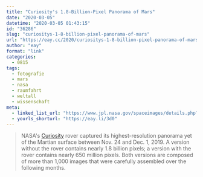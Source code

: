 ```yaml
---
title: "Curiosity's 1.8-Billion-Pixel Panorama of Mars"
date: "2020-03-05"
datetime: "2020-03-05 01:43:15"
id: "36286"
slug: "curiositys-1-8-billion-pixel-panorama-of-mars"
url: "https://eay.cc/2020/curiositys-1-8-billion-pixel-panorama-of-mars/"
author: "eay"
format: "link"
categories:
  - 0815
tags:
  - fotografie
  - mars
  - nasa
  - raumfahrt
  - weltall
  - wissenschaft
meta:
  - linked_list_url: "https://www.jpl.nasa.gov/spaceimages/details.php?id=PIA23623"
  - yourls_shorturl: "https://eay.li/3d0"
---
```


> NASA's [Curiosity](https://en.wikipedia.org/wiki/Mars_Science_Laboratory) rover captured its highest-resolution panorama yet of the Martian surface between Nov. 24 and Dec. 1, 2019. A version without the rover contains nearly 1.8 billion pixels; a version with the rover contains nearly 650 million pixels. Both versions are composed of more than 1,000 images that were carefully assembled over the following months.

